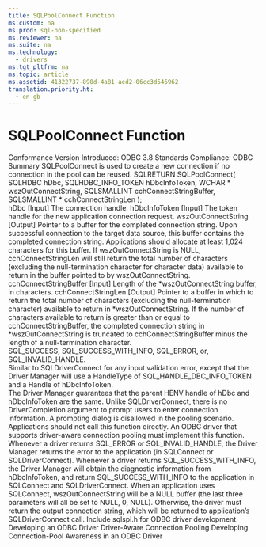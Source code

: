 ```yaml
---
title: SQLPoolConnect Function
ms.custom: na
ms.prod: sql-non-specified
ms.reviewer: na
ms.suite: na
ms.technology: 
  - drivers
ms.tgt_pltfrm: na
ms.topic: article
ms.assetid: 41322737-890d-4a81-aed2-06cc3d546962
translation.priority.ht: 
  - en-gb
---
```

# SQLPoolConnect Function
<?xml version="1.0" encoding="utf-8"?>
<developerReferenceWithSyntaxDocument xmlns="http://ddue.schemas.microsoft.com/authoring/2003/5" xmlns:xlink="http://www.w3.org/1999/xlink" xmlns:xsi="http://www.w3.org/2001/XMLSchema-instance" xsi:schemaLocation="http://ddue.schemas.microsoft.com/authoring/2003/5 http://dduestorage.blob.core.windows.net/ddueschema/developer.xsd">
  <introduction>
    <definitionTable>
      <definedTerm>
        <legacyBold>Conformance</legacyBold>
      </definedTerm>
      <definition>
        <para>Version Introduced: ODBC 3.8 Standards Compliance: ODBC</para>
      </definition>
      <definedTerm>
        <legacyBold>Summary</legacyBold>
      </definedTerm>
      <definition>
        <para>
          <legacyBold>SQLPoolConnect</legacyBold> is used to create a new connection if no connection in the pool can be reused.</para>
      </definition>
    </definitionTable>
  </introduction>
  <syntaxSection>
    <legacySyntax>SQLRETURN  SQLPoolConnect(
                SQLHDBC              <parameterReference>hDbc</parameterReference>,
                SQLHDBC_INFO_TOKEN   <parameterReference>hDbcInfoToken</parameterReference>,
                WCHAR *              <parameterReference>wszOutConnectString</parameterReference>,
                SQLSMALLINT          <parameterReference>cchConnectStringBuffer</parameterReference>,
                SQLSMALLINT *        <parameterReference>cchConnectStringLen</parameterReference> );</legacySyntax>
  </syntaxSection>
  <section>
    <title>Arguments</title>
    <content>
      <definitionTable>
        <definedTerm>
          <legacyItalic>hDbc</legacyItalic>
        </definedTerm>
        <definition>
          <para>[Input] The connection handle.</para>
        </definition>
        <definedTerm>
          <legacyItalic>hDbcInfoToken</legacyItalic>
        </definedTerm>
        <definition>
          <para>[Input] The token handle for the new application connection request.</para>
        </definition>
        <definedTerm>
          <legacyItalic>wszOutConnectString</legacyItalic>
        </definedTerm>
        <definition>
          <para>[Output] Pointer to a buffer for the completed connection string. Upon successful connection to the target data source, this buffer contains the completed connection string. Applications should allocate at least 1,024 characters for this buffer.</para>
          <para>If <parameterReference>wszOutConnectString</parameterReference> is NULL, <parameterReference>cchConnectStringLen</parameterReference> will still return the total number of characters (excluding the null-termination character for character data) available to return in the buffer pointed to by <parameterReference>wszOutConnectString</parameterReference>.</para>
        </definition>
        <definedTerm>
          <legacyItalic>cchConnectStringBuffer</legacyItalic>
        </definedTerm>
        <definition>
          <para>[Input] Length of the *<parameterReference>wszOutConnectString</parameterReference> buffer, in characters.</para>
        </definition>
        <definedTerm>
          <legacyItalic>cchConnectStringLen</legacyItalic>
        </definedTerm>
        <definition>
          <para>[Output] Pointer to a buffer in which to return the total number of characters (excluding the null-termination character) available to return in *<parameterReference>wszOutConnectString</parameterReference>. If the number of characters available to return is greater than or equal to <parameterReference>cchConnectStringBuffer</parameterReference>, the completed connection string in *<parameterReference>wszOutConnectString</parameterReference> is truncated to <parameterReference>cchConnectStringBuffer</parameterReference> minus the length of a null-termination character.</para>
        </definition>
      </definitionTable>
    </content>
  </section>
  <section>
    <title>Returns</title>
    <content>
      <para>SQL_SUCCESS, SQL_SUCCESS_WITH_INFO, SQL_ERROR, or, SQL_INVALID_HANDLE.</para>
    </content>
  </section>
  <section>
    <title>Diagnostics</title>
    <content>
      <para>Similar to <legacyLink xlink:href="e299be1d-5c74-4ede-b6a3-430eb189134f">SQLDriverConnect</legacyLink> for any input validation error, except that the Driver Manager will use a <legacyBold>HandleType</legacyBold> of SQL_HANDLE_DBC_INFO_TOKEN and a <legacyBold>Handle</legacyBold> of <parameterReference>hDbcInfoToken</parameterReference>.</para>
    </content>
  </section>
  <languageReferenceRemarks>
    <content>
      <para>The Driver Manager guarantees that the parent HENV handle of <parameterReference>hDbc</parameterReference> and <parameterReference>hDbcInfoToken</parameterReference> are the same.</para>
      <para>Unlike <legacyLink xlink:href="e299be1d-5c74-4ede-b6a3-430eb189134f">SQLDriverConnect</legacyLink>, there is no <parameterReference>DriverCompletion</parameterReference> argument to prompt users to enter connection information. A prompting dialog is disallowed in the pooling scenario.</para>
      <para>Applications should not call this function directly. An ODBC driver that supports driver-aware connection pooling must implement this function.</para>
      <para>Whenever a driver returns SQL_ERROR or SQL_INVALID_HANDLE, the Driver Manager returns the error to the application (in <legacyLink xlink:href="59075e46-a0ca-47bf-972a-367b08bb518d">SQLConnect</legacyLink> or <legacyLink xlink:href="e299be1d-5c74-4ede-b6a3-430eb189134f">SQLDriverConnect</legacyLink>).</para>
      <para>Whenever a driver returns SQL_SUCCESS_WITH_INFO, the Driver Manager will obtain the diagnostic information from <parameterReference>hDbcInfoToken</parameterReference>, and return SQL_SUCCESS_WITH_INFO to the application in <legacyLink xlink:href="59075e46-a0ca-47bf-972a-367b08bb518d">SQLConnect</legacyLink> and <legacyLink xlink:href="e299be1d-5c74-4ede-b6a3-430eb189134f">SQLDriverConnect</legacyLink>.</para>
      <para>When an application uses <legacyLink xlink:href="59075e46-a0ca-47bf-972a-367b08bb518d">SQLConnect</legacyLink>, <parameterReference>wszOutConnectString</parameterReference> will be a NULL buffer (the last three parameters will all be set to NULL, 0, NULL). Otherwise, the driver must return the output connection string, which will be returned to application’s <link xlink:href="e299be1d-5c74-4ede-b6a3-430eb189134f">SQLDriverConnect</link> call.</para>
      <para>Include sqlspi.h for ODBC driver development.</para>
    </content>
  </languageReferenceRemarks>
  <relatedTopics>
    <link xlink:href="3225a011-5605-46ba-bb74-1ca6106a5271">Developing an ODBC Driver</link>
<link xlink:href="53e7e3f7-edab-4d0b-8943-45442ba3ebc9">Driver-Aware Connection Pooling</link>
<link xlink:href="c63d5cae-24fc-4fee-89a9-ad0367cddc3e">Developing Connection-Pool Awareness in an ODBC Driver</link></relatedTopics>
</developerReferenceWithSyntaxDocument>